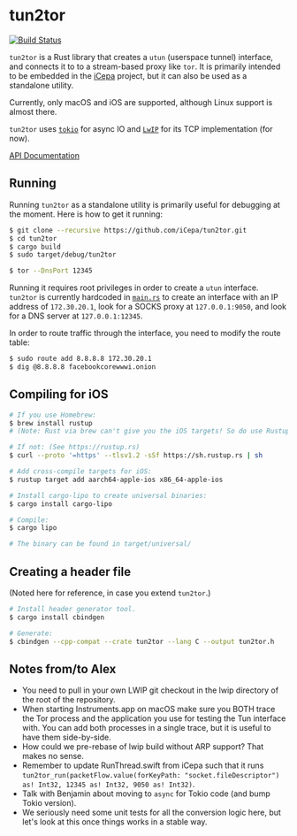 # tun2tor

[![Build Status](https://travis-ci.org/iCepa/tun2tor.svg?branch=master)](https://travis-ci.org/iCepa/tun2tor)

`tun2tor` is a Rust library that creates a `utun` (userspace tunnel) interface, and connects it to to a stream-based proxy like `tor`. It is primarily intended to be embedded in the [iCepa](https://github.com/iCepa/iCepa) project, but it can also be used as a standalone utility.

Currently, only macOS and iOS are supported, although Linux support is almost there.

`tun2tor` uses [`tokio`](https://github.com/tokio-rs/tokio) for async IO and [`LwIP`](http://savannah.nongnu.org/projects/lwip/) for its TCP implementation (for now).

[API Documentation](https://conradev.github.io/tun2tor)

## Running

Running `tun2tor` as a standalone utility is primarily useful for debugging at the moment. Here is how to get it running:

```bash
$ git clone --recursive https://github.com/iCepa/tun2tor.git
$ cd tun2tor
$ cargo build
$ sudo target/debug/tun2tor
```

```bash
$ tor --DnsPort 12345
```

Running it requires root privileges in order to create a `utun` interface. `tun2tor` is currently hardcoded in [`main.rs`](https://github.com/iCepa/tun2tor/blob/master/src/main.rs) to create an interface with an IP address of `172.30.20.1`, look for a SOCKS proxy at `127.0.0.1:9050`, and look for a DNS server at `127.0.0.1:12345`.

In order to route traffic through the interface, you need to modify the route table:

```bash
$ sudo route add 8.8.8.8 172.30.20.1
$ dig @8.8.8.8 facebookcorewwwi.onion
```


## Compiling for iOS

```bash
# If you use Homebrew:
$ brew install rustup
# (Note: Rust via brew can't give you the iOS targets! So do use Rustup!)

# If not: (See https://rustup.rs)
$ curl --proto '=https' --tlsv1.2 -sSf https://sh.rustup.rs | sh

# Add cross-compile targets for iOS:
$ rustup target add aarch64-apple-ios x86_64-apple-ios

# Install cargo-lipo to create universal binaries:
$ cargo install cargo-lipo

# Compile:
$ cargo lipo

# The binary can be found in target/universal/
```

## Creating a header file

(Noted here for reference, in case you extend `tun2tor`.)

```bash
# Install header generator tool.
$ cargo install cbindgen

# Generate:
$ cbindgen --cpp-compat --crate tun2tor --lang C --output tun2tor.h
```

## Notes from/to Alex

- You need to pull in your own LWIP git checkout in the lwip directory of the root of the repository.
- When starting Instruments.app on macOS make sure you BOTH trace the Tor
  process and the application you use for testing the Tun interface with. You
  can add both processes in a single trace, but it is useful to have them
  side-by-side.
- How could we pre-rebase of lwip build without ARP support? That makes no sense.
- Remember to update RunThread.swift from iCepa such that it runs `tun2tor_run(packetFlow.value(forKeyPath: "socket.fileDescriptor") as! Int32, 12345 as! Int32, 9050 as! Int32)`.
- Talk with Benjamin about moving to `async` for Tokio code (and bump Tokio version).
- We seriously need some unit tests for all the conversion logic here, but let's look at this once things works in a stable way.
